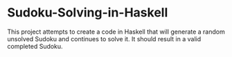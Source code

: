 # Sudoku-Solving-in-Haskell

This project attempts to create a code in Haskell that will generate a random unsolved Sudoku and continues to solve it. It should result in a valid completed Sudoku.
